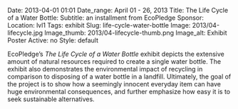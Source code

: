 Date: 2013-04-01 01:01 
Date_range: April 01 - 26, 2013
Title: The Life Cycle of a Water Bottle: 
Subtitle: an installment from EcoPledge 
Sponsor:
Location: lvl1
Tags: exhibit
Slug: life-cycle-water-bottle
Image: 2013/04-lifecycle.jpg
Image_thumb: 2013/04-lifecycle-thumb.png
Image_alt: Exhibit Poster
Active: no
Style: default

EcoPledge&rsquo;s <em>The Life Cycle of a Water Bottle</em> exhibit depicts the extensive amount of natural resources required to create a single water bottle. The exhibit also demonstrates the environmental impact of recycling in comparison to disposing of a water bottle in a landfill. Ultimately, the goal of the project is to show how a seemingly innocent everyday item can have huge environmental consequences, and further emphasize how easy it is to seek sustainable alternatives.

<!--

Active:
  Yes (will appear on Exhibit's homepage)
  No (will not appear on Exhibit's homepage, but will appear in archives)

Gallery locations: 
  Burns Library (burns)
  Theology and Ministry Library (tml)
  O'Neill Level One (lvl1)
  O'Neill Level Three (lvl3)
  O'Neill Reading Room (reading)
  O'Neill Reading Room Back Wall (backwall)
  O'Neill Lobby (lobby)
  History Dept, Stokes Hall (stokes)
  Bapst Exhibits (bapsts)
  Archived Bapst Exhibits (bapstsarchive)
  
Need spaces for:

  Virtual Exhibits (virtual)
  Tip O'Neill (tiponeill)

Style:
  Poster on left, text on right (default)
  Poster on right, text on left (right)
  Poster large, centered above text (middle_top)
  Poster large, centered below text (middle_down)

Add'l images
  <img src="/theme/img/exhibits/XXXX/201X/00-XXXX.png" alt="words" class="float_left">
  <img src="/theme/img/exhibits/XXXX/201X/00-XXXX.png" alt="words" class="float_right">
  <img src="/theme/img/exhibits/XXXX/201X/00-XXXX.png" alt="words" class="center">

-->

